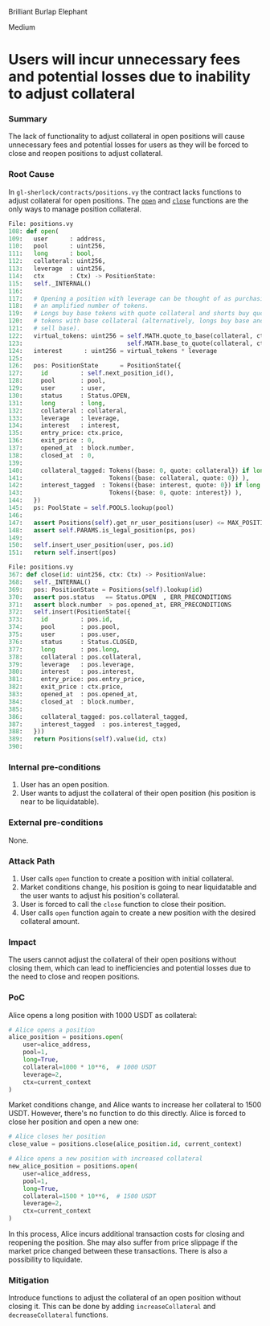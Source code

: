 Brilliant Burlap Elephant

Medium

# Users will incur unnecessary fees and potential losses due to inability to adjust collateral

### Summary

The lack of functionality to adjust collateral in open positions will cause unnecessary fees and potential losses for users as they will be forced to close and reopen positions to adjust collateral.



### Root Cause

In `gl-sherlock/contracts/positions.vy` the contract lacks functions to adjust collateral for open positions. The [`open`](https://github.com/sherlock-audit/2024-08-velar-artha/blob/main/gl-sherlock/contracts/positions.vy#L108-L152) and [`close`](https://github.com/sherlock-audit/2024-08-velar-artha/blob/main/gl-sherlock/contracts/positions.vy#L367-L390) functions are the only ways to manage position collateral.


```python
File: positions.vy
108: def open(
109:   user      : address,
110:   pool      : uint256,
111:   long      : bool,
112:   collateral: uint256,
113:   leverage  : uint256,
114:   ctx       : Ctx) -> PositionState:
115:   self._INTERNAL()
116: 
117:   # Opening a position with leverage can be thought of as purchasing
118:   # an amplified number of tokens.
119:   # Longs buy base tokens with quote collateral and shorts buy quote
120:   # tokens with base collateral (alternatively, longs buy base and shorts
121:   # sell base).
122:   virtual_tokens: uint256 = self.MATH.quote_to_base(collateral, ctx) if long else (
123:                             self.MATH.base_to_quote(collateral, ctx) )
124:   interest      : uint256 = virtual_tokens * leverage
125: 
126:   pos: PositionState      = PositionState({
127:     id         : self.next_position_id(),
128:     pool       : pool,
129:     user       : user,
130:     status     : Status.OPEN,
131:     long       : long,
132:     collateral : collateral,
133:     leverage   : leverage,
134:     interest   : interest,
135:     entry_price: ctx.price,
136:     exit_price : 0,
137:     opened_at  : block.number,
138:     closed_at  : 0,
139: 
140:     collateral_tagged: Tokens({base: 0, quote: collateral}) if long else (
141:                        Tokens({base: collateral, quote: 0}) ),
142:     interest_tagged  : Tokens({base: interest, quote: 0}) if long else (
143:                        Tokens({base: 0, quote: interest}) ),
144:   })
145:   ps: PoolState = self.POOLS.lookup(pool)
146: 
147:   assert Positions(self).get_nr_user_positions(user) <= MAX_POSITIONS
148:   assert self.PARAMS.is_legal_position(ps, pos)
149: 
150:   self.insert_user_position(user, pos.id)
151:   return self.insert(pos)

```



```python
File: positions.vy
367: def close(id: uint256, ctx: Ctx) -> PositionValue:
368:   self._INTERNAL()
369:   pos: PositionState = Positions(self).lookup(id)
370:   assert pos.status   == Status.OPEN  , ERR_PRECONDITIONS
371:   assert block.number  > pos.opened_at, ERR_PRECONDITIONS
372:   self.insert(PositionState({
373:     id         : pos.id,
374:     pool       : pos.pool,
375:     user       : pos.user,
376:     status     : Status.CLOSED,
377:     long       : pos.long,
378:     collateral : pos.collateral,
379:     leverage   : pos.leverage,
380:     interest   : pos.interest,
381:     entry_price: pos.entry_price,
382:     exit_price : ctx.price,
383:     opened_at  : pos.opened_at,
384:     closed_at  : block.number,
385: 
386:     collateral_tagged: pos.collateral_tagged,
387:     interest_tagged  : pos.interest_tagged,
388:   }))
389:   return Positions(self).value(id, ctx)
390: 

```


### Internal pre-conditions

1. User has an open position.
2. User wants to adjust the collateral of their open position (his position is near to be liquidatable).


### External pre-conditions

None.

### Attack Path

1. User calls `open` function to create a position with initial collateral.
2. Market conditions change, his position is going to near liquidatable and the user wants to adjust his position's collateral.
3. User is forced to call the `close` function to close their position.
4. User calls `open` function again to create a new position with the desired collateral amount.


### Impact

The users cannot adjust the collateral of their open positions without closing them, which can lead to inefficiencies and potential losses due to the need to close and reopen positions.


### PoC

Alice opens a long position with 1000 USDT as collateral:

```python
# Alice opens a position
alice_position = positions.open(
    user=alice_address,
    pool=1,
    long=True,
    collateral=1000 * 10**6,  # 1000 USDT
    leverage=2,
    ctx=current_context
)
```

Market conditions change, and Alice wants to increase her collateral to 1500 USDT. However, there's no function to do this directly. Alice is forced to close her position and open a new one:

```python
# Alice closes her position
close_value = positions.close(alice_position.id, current_context)

# Alice opens a new position with increased collateral
new_alice_position = positions.open(
    user=alice_address,
    pool=1,
    long=True,
    collateral=1500 * 10**6,  # 1500 USDT
    leverage=2,
    ctx=current_context
)
```

In this process, Alice incurs additional transaction costs for closing and reopening the position. She may also suffer from price slippage if the market price changed between these transactions. There is also a possibility to liquidate.


### Mitigation

Introduce functions to adjust the collateral of an open position without closing it. This can be done by adding `increaseCollateral` and `decreaseCollateral` functions.
